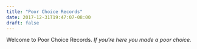 ```yaml
---
title: "Poor Choice Records"
date: 2017-12-31T19:47:07-08:00
draft: false
---
```


Welcome to Poor Choice Records. *If you're here you made a poor choice.*
